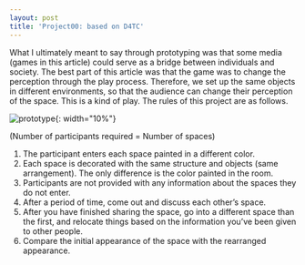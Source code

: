 ```yaml
---
layout: post
title: 'Project00: based on D4TC'
---
```

What I ultimately meant to say through prototyping was that some media (games in this article) could serve as a bridge between individuals and society. The best part of this article was that the game was to change the perception through the play process. Therefore, we set up the same objects in different environments, so that the audience can change their perception of the space. This is a kind of play. The rules of this project are as follows.

![prototype](/sp17-ms2/assets/img/project00/prototype.jpg){: width="10%"}

(Number of participants required = Number of spaces)

1. The participant enters each space painted in a different color.
2. Each space is decorated with the same structure and objects (same arrangement). The only difference is the color painted in the room.
3. Participants are not provided with any information about the spaces they do not enter.
4. After a period of time, come out and discuss each other’s space.
5. After you have finished sharing the space, go into a different space than the first, and relocate things based on the information you’ve been given to other people.
6. Compare the initial appearance of the space with the rearranged appearance.
